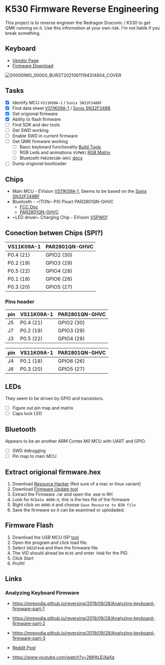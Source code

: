 # K530 Firmware Reverse Engineering

This project is to reverse engineer the Redragon Draconic / K530 to get QMK running on it.
Use this information at your own risk. I'm not liable if you break something.

## Keyboard

* [Vendor Page](https://www.redragonzone.com/products/draconic-k530)
* [Firmware Download](https://cdn.shopify.com/s/files/1/2695/9506/files/Redragon_K530_Keyboard_f42e1632-df58-43b9-9b82-98bf6b4884d7.zip?v=1623053136)

![00000IMG_00000_BURST20210611194314804_COVER](https://user-images.githubusercontent.com/24465803/121808341-574a9680-cc2e-11eb-851e-3b0cd4b353b9.jpg)



## Tasks

- [x] Identify MCU `VS11K09A-1` / `Sonix SN32F248BF`
- [X] Find data sheet [VS11K09A-1](http://evision.net.cn/include/upload/kind/file/20190413/20190413174647_5965.pdf) / [Sonix SN32F248B](http://www.sonix.com.tw/files/1/9BB2674D32FB0D70E050007F01007532)
- [X] Get origional firmware
- [X] Ability to flash firmware
- [ ] Find SDK and dev tools
- [ ] Get SWD working
- [ ] Enable SWD in current firmware
- [ ] Get QMK firmware working
    - [ ] Basic keyboard functionality [Build Tools](https://docs.qmk.fm/#/getting_started_build_tools)
    - [ ] RGB Leds and animations `VSPW01` [RGB Matrix](https://docs.qmk.fm/#/feature_rgb_matrix)
    - [ ] Bluetooth `PAR2801QN-GHVC` [docs](https://docs.qmk.fm/#/feature_bluetooth)
- [ ] Dump origional bootloader

## Chips

* Main MCU - EVision [VS11K09A-1](http://evision.net.cn/include/upload/kind/file/20190413/20190413174647_5965.pdf), Seems to be based on the [Sonix SN32F248BF](http://www.sonix.com.tw/files/1/9BB2674D32FB0D70E050007F01007532)
* Bluetooth - ~!TON~ PXI Pixart PAR2801QN-GHVC
    * [FCC Doc](https://fccid.io/2AIPB-PAJ2801UA-40/User-Manual/Users-Manual-3083972) 
    * [PAR2801QN-GHVC](https://en.sziton.com/wp-content/uploads/datasheets/module/PAR2801-Q32P-datasheet-v1.2.pdf)
* ~LED driver~ Charging Chip - EVision [VSPW01](http://www.evision.net.cn/include/upload/kind/file/20190413/20190413175237_5340.pdf)

## Conection betwen Chips (SPI?)
| VS11K09A-1 | PAR2801QN-GHVC|
|---|---|
|P0.4 (21) | GPIO2 (30)|
|P0.2 (19) | GPIO3 (29)|
|P0.5 (22) | GPIO4 (28)|
|P0.1 (18) | GPIO6 (26)|
|P0.3 (20) | GPIO5 (27)|

### Pins header
|pin| VS11K09A-1 | PAR2801QN-GHVC|
|---|---|---|
|J5 | P0.4 (21) | GPIO2 (30)|
|J7 | P0.2 (19) | GPIO3 (29)|
|J3 | P0.5 (22) | GPIO4 (28)|

|pin| VS11K09A-1 | PAR2801QN-GHVC|
|---|---|---|
|J4 | P0.1 (18) | GPIO6 (26)|
|J6 | P0.3 (20) | GPIO5 (27)|

## LEDs

They seem to be driven by GPIO and transistors.
- [ ] Figure out pin map and matrix
- [ ] Caps lock LED

## Bluetooth

Appears to be an another ARM Cortex M0 MCU with UART and GPIO.
- [ ] SWD debugging
- [ ] Pin map to main MCU

## Extract origional firmware.hex
1. Download [Resource Hacker](http://www.angusj.com/resourcehacker/) (Not sure of a mac or linux variant)
2. Download [Firmware Update tool](https://kmovetech.com/DIERYA%20&%20Kemove%20Wired%20mode%20firmware%20update.rar)
3. Extract the Firmware .rar and open the .exe in RH
4. Look for `RCData 4000:0`, this is the hex file of the firmware
5. Right click on `4000:0` and choose `Save Resource to BIN file`
6. Save the firmware so it can be examined or uplodaded.

## Firmware Flash
1. Download the USB MCU ISP [tool](http://www.sonix.com.tw/files/1/8226BAA772296B66E050007F010014EB)
2. Open the program and click load file.
3. Select `SN32F4xB` and then the firmware file.
4. The VID should alread be `0C45` and enter `766B` for the PID.
5. Click Start
6. Profit!

## Links
### Analyzing Keyboard Firmware
- https://mrexodia.github.io/reversing/2019/09/28/Analyzing-keyboard-firmware-part-1
- https://mrexodia.github.io/reversing/2019/09/28/Analyzing-keyboard-firmware-part-2
- https://mrexodia.github.io/reversing/2019/09/28/Analyzing-keyboard-firmware-part-3

- [Reddit Post](https://www.reddit.com/r/embedded/comments/e4iriu/keyboard_mcu_help/)
- https://www.youtube.com/watch?v=2MHtLEiXaXg
